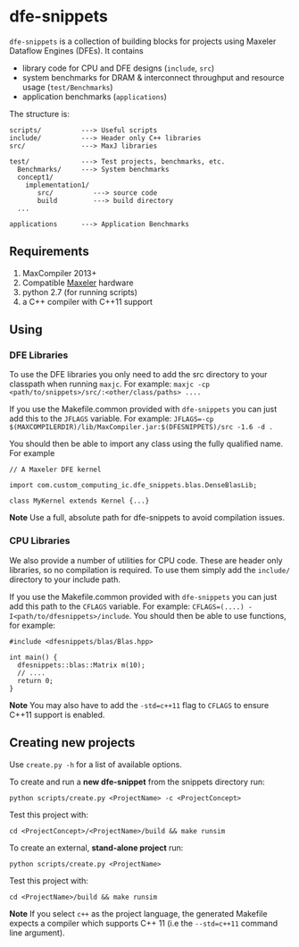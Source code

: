 # dfe-snippets

`dfe-snippets` is a collection of building blocks for projects using Maxeler
Dataflow Engines (DFEs). It contains

- library code for CPU and DFE designs (`include`, `src`)
- system benchmarks for DRAM & interconnect throughput and resource usage (`test/Benchmarks`)
- application benchmarks (`applications`)

The structure is:

```
scripts/          ---> Useful scripts
include/          ---> Header only C++ libraries
src/              ---> MaxJ libraries

test/             ---> Test projects, benchmarks, etc.
  Benchmarks/     ---> System benchmarks
  concept1/
    implementation1/
       src/          ---> source code
       build         ---> build directory
  ...

applications      ---> Application Benchmarks
```

## Requirements

1. MaxCompiler 2013+
2. Compatible [Maxeler](http://www.maxeler.com/products/) hardware
3. python 2.7 (for running scripts)
4. a C++ compiler with C++11 support

## Using

### DFE Libraries

To use the DFE libraries you only need to add the src directory to your classpath when running `maxjc`. For example:
`maxjc -cp <path/to/snippets>/src/:<other/class/paths> ....`

If you use the Makefile.common provided with `dfe-snippets` you can just add this to the `JFLAGS` variable. For example:
`JFLAGS=-cp $(MAXCOMPILERDIR)/lib/MaxCompiler.jar:$(DFESNIPPETS)/src -1.6 -d .`

You should then be able to import any class using the fully qualified name. For example

```
// A Maxeler DFE kernel

import com.custom_computing_ic.dfe_snippets.blas.DenseBlasLib;

class MyKernel extends Kernel {...}
```

__Note__ Use a full, absolute path for dfe-snippets to avoid compilation issues.

### CPU Libraries

We also provide a number of utilities for CPU code. These are header only libraries, so no compilation is required.
To use them simply add the `include/` directory to your include path.

If you use the Makefile.common provided with `dfe-snippets` you can just add this path to the `CFLAGS` variable. For example: `CFLAGS=(....) -I<path/to/dfesnippets>/include`. You should then be able to use functions, for example:

```
#include <dfesnippets/blas/Blas.hpp>

int main() {
  dfesnippets::blas::Matrix m(10);
  // ....
  return 0;
}
```

__Note__ You may also have to add the `-std=c++11` flag to `CFLAGS` to ensure C++11 support is enabled.

## Creating new projects

Use `create.py -h` for a list of available options.

To create and run a __new dfe-snippet__ from the snippets directory run:
```
python scripts/create.py <ProjectName> -c <ProjectConcept>
```

Test this project with:
```
cd <ProjectConcept>/<ProjectName>/build && make runsim
```

To create an external, __stand-alone project__ run:

```
python scripts/create.py <ProjectName>
```

Test this project with:
```
cd <ProjectName>/build && make runsim
```

__Note__ If you select `c++` as the project language, the generated Makefile expects a compiler which supports C++ 11 (i.e the `--std=c++11` command line argument).
